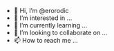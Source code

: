 - 👋 Hi, I’m @erorodic
- 👀 I’m interested in ...
- 🌱 I’m currently learning ...
- 💞️ I’m looking to collaborate on ...
- 📫 How to reach me ...

<!---
erorodic/erorodic is a ✨ special ✨ repository because its `README.md` (this file) appears on your GitHub profile.
You can click the Preview link to take a look at your changes.
--->
